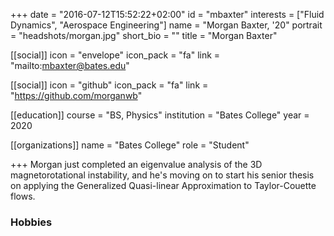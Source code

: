 +++
date = "2016-07-12T15:52:22+02:00"
id = "mbaxter"
interests = ["Fluid Dynamics", "Aerospace Engineering"]
name = "Morgan Baxter, '20"
portrait = "headshots/morgan.jpg"
short_bio = ""
title = "Morgan Baxter"

[[social]]
    icon = "envelope"
    icon_pack = "fa"
    link = "mailto:mbaxter@bates.edu"
    
[[social]]
    icon = "github"
    icon_pack = "fa"
    link = "https://github.com/morganwb"

[[education]]
    course = "BS, Physics"
    institution = "Bates College"
    year = 2020

[[organizations]]
    name = "Bates College"
    role = "Student"

+++ 
Morgan just completed an eigenvalue analysis of the 3D magnetorotational instability, and he's moving on to start his senior thesis on applying the Generalized Quasi-linear Approximation to Taylor-Couette flows.

### Hobbies

